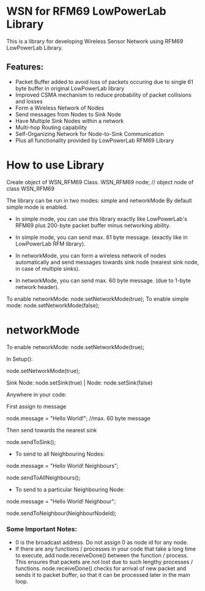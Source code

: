 # WSN for RFM69 LowPowerLab Library
This is a library for developing Wireless Sensor Network using RFM69 LowPowerLab Library. 

## Features:
- Packet Buffer added to avoid loss of packets occuring due to single 61 byte buffer in original LowPowerLab library
- Improved CSMA mechanism to reduce probability of packet collisions and losses
- Form a Wireless Network of Nodes
- Send messages from Nodes to Sink Node
- Have Multiple Sink Nodes within a network
- Multi-hop Routing capability
- Self-Organizing Network for Node-to-Sink Communication
- Plus all functionality provided by LowPowerLab RFM69 Library 


# How to use Library

Create object of WSN_RFM69 Class.
WSN_RFM69 node; // object node of class WSN_RFM69

The library can be run in two modes: simple and networkMode
By default simple mode is enabled.

- In simple mode, you can use this library exactly like LowPowerLab's RFM69 plus 200-byte packet buffer minus networking ability.

- In simple mode, you can send max. 61 byte message. (exactly like in LowPowerLab RFM library).

- In networkMode, you can form a wireless network of nodes automatically and send messages towards sink node (nearest sink node, in case of multiple sinks). 

- In networkMode, you can send max. 60 byte message. (due to 1-byte network header).

To enable networkMode: node.setNetworkMode(true);
To enable simple mode: node.setNetworkMode(false);

# networkMode

To enable networkMode: node.setNetworkMode(true);

In Setup():

node.setNetworkMode(true);

Sink Node: node.setSink(true) | Node: node.setSink(false)

Anywhere in your code:

First assign to message

node.message = "Hello World!";      //max. 60 byte message

Then send towards the nearest sink

node.sendToSink();

- To send to all Neighbouring Nodes:

node.message = "Hello World! Neighbours";

node.sendToAllNeighbours();

- To send to a particular Neighbouring Node:

node.message = "Hello World! Neighbour";

node.sendToNeighbour(NeighbourNodeId);

### Some Important Notes:
- 0 is the broadcast address. Do not assign 0 as node id for any node.
- If there are any functions / processes in your code that take a long time to execute, add node.receiveDone() between the function / process. This ensures that packets are not lost due to such lengthy processes / functions. node.receiveDone() checks for arrival of new packet and sends it to packet buffer, so that it can be processed later in the main loop. 
